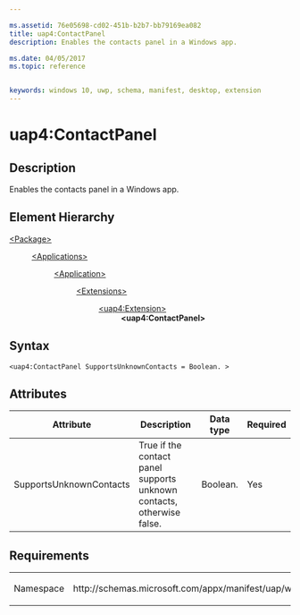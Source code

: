 ```yaml
---

ms.assetid: 76e05698-cd02-451b-b2b7-bb79169ea082
title: uap4:ContactPanel
description: Enables the contacts panel in a Windows app.

ms.date: 04/05/2017
ms.topic: reference


keywords: windows 10, uwp, schema, manifest, desktop, extension 
---
```


# uap4:ContactPanel

## Description
Enables the contacts panel in a Windows app.

## Element Hierarchy
<dl>
<dt><a href="element-package.md">&lt;Package&gt;</a></dt>
<dd>
<dl>
<dt><a href="element-applications.md">&lt;Applications&gt;</a></dt>
<dd>
<dl>
<dt><a href="element-application.md">&lt;Application&gt;</a></dt>
<dd>
<dl>
<dt><a href="element-1-extensions.md">&lt;Extensions&gt;</a></dt>
<dd>
<dl>
<dt><a href="element-uap4-extension.md">&lt;uap4:Extension&gt;</a></dt>
<dd><b>&lt;uap4:ContactPanel&gt;</b></dd>
</dl>
</dd>
</dl>
</dd>
</dl>
</dd>
</dl>
</dd>
</dl>

## Syntax
```syntax
<uap4:ContactPanel SupportsUnknownContacts = Boolean. >               
```

## Attributes
| Attribute | Description | Data type | Required |
|-----------|-------------|-----------|----------|
| SupportsUnknownContacts | True if the contact panel supports unknown contacts, otherwise false. | Boolean. | Yes |

## Requirements

<table>
<colgroup>
<col width="50%" />
<col width="50%" />
</colgroup>
<tbody>
<tr class="odd">
<td><p>Namespace</p></td>
<td><p>http://schemas.microsoft.com/appx/manifest/uap/windows10/4</p></td>
</tr>
</tbody>
</table>